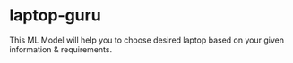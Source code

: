 # laptop-guru
This ML Model will help you to choose desired laptop based on your given information &amp; requirements. 
